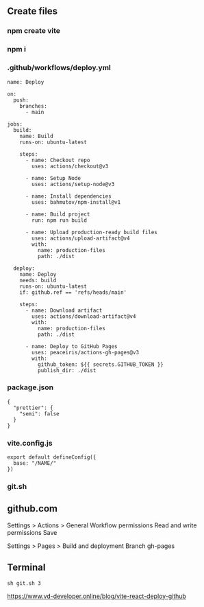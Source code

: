 ## Create files

### npm create vite

### npm i

### .github/workflows/deploy.yml

```
name: Deploy

on:
  push:
    branches:
      - main

jobs:
  build:
    name: Build
    runs-on: ubuntu-latest

    steps:
      - name: Checkout repo
        uses: actions/checkout@v3

      - name: Setup Node
        uses: actions/setup-node@v3

      - name: Install dependencies
        uses: bahmutov/npm-install@v1

      - name: Build project
        run: npm run build

      - name: Upload production-ready build files
        uses: actions/upload-artifact@v4
        with:
          name: production-files
          path: ./dist

  deploy:
    name: Deploy
    needs: build
    runs-on: ubuntu-latest
    if: github.ref == 'refs/heads/main'

    steps:
      - name: Download artifact
        uses: actions/download-artifact@v4
        with:
          name: production-files
          path: ./dist

      - name: Deploy to GitHub Pages
        uses: peaceiris/actions-gh-pages@v3
        with:
          github_token: ${{ secrets.GITHUB_TOKEN }}
          publish_dir: ./dist

```

### package.json

```
{
  "prettier": {
    "semi": false
  }
}
```

### vite.config.js

```
export default defineConfig({
  base: "/NAME/"
})
```

### git.sh

## github.com

Settings > Actions > General
Workflow permissions
Read and write permissions
Save

Settings > Pages >
Build and deployment
Branch
gh-pages

## Terminal

```
sh git.sh 3
```

https://www.vd-developer.online/blog/vite-react-deploy-github
